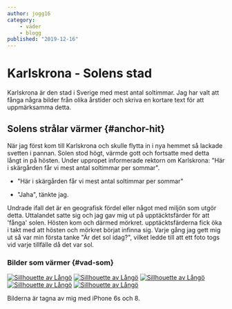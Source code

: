 ```yaml
---
author: jogg16
category:
    - väder
    - blogg
published: "2019-12-16"
---
```

Karlskrona - Solens stad
==================================

Karlskrona är den stad i Sverige med mest antal soltimmar. Jag har valt att fånga några bilder från olika årstider och skriva en kortare text för att uppmärksamma detta.
<!--more-->



Solens strålar värmer {#anchor-hit}
-----------------------------------

När jag först kom till Karlskrona och skulle flytta in i nya hemmet så lackade svetten i pannan. Solen stod högt, värmde gott och fortsatte med detta långt in på hösten. Under uppropet informerade rektorn om Karlskrona: "Här i skärgården får vi mest antal soltimmar per sommar".

- "Här i skärgården får vi mest antal soltimmar per sommar"

- "Jaha", tänkte jag.

Undrade ifall det är en geografisk fördel eller något med miljön som utgör detta. Uttalandet satte sig och jag gav mig ut på upptäcktsfärder för att 'fånga' solen. Hösten kom och därmed mörkret. upptäcktsfärderna fick öka i takt med att hösten och mörkret börjat infinna sig. Varje gång jag gett mig ut så var min första tanke "Är det sol idag?", vilket ledde till att ett foto togs vid varje tillfälle då det var sol.



### Bilder som värmer {#vad-som}

[![Sillhouette av Långö](image/blogg/solens_strala/lango.jpg?w=c4&h=150&crop-to-fit)](image/blogg/solens_strala/lango.jpg)
[![Sillhouette av Långö](image/blogg/solens_strala/gomd.jpg?w=c4&h=150&crop-to-fit)](image/blogg/solens_strala/gomd.jpg)
[![Sillhouette av Långö](image/blogg/solens_strala/kallek.jpg?w=c4&h=150&crop-to-fit)](image/blogg/solens_strala/kallek.jpg)
[![Sillhouette av Långö](image/blogg/solens_strala/klotet.jpg?w=c4&h=150&crop-to-fit)](image/blogg/solens_strala/klotet.jpg)
[![Sillhouette av Långö](image/blogg/solens_strala/kallt_hav.jpg?w=c4&h=150&crop-to-fit)](image/blogg/solens_strala/kallt_hav.jpg)

Bilderna är tagna av mig med iPhone 6s och 8.
